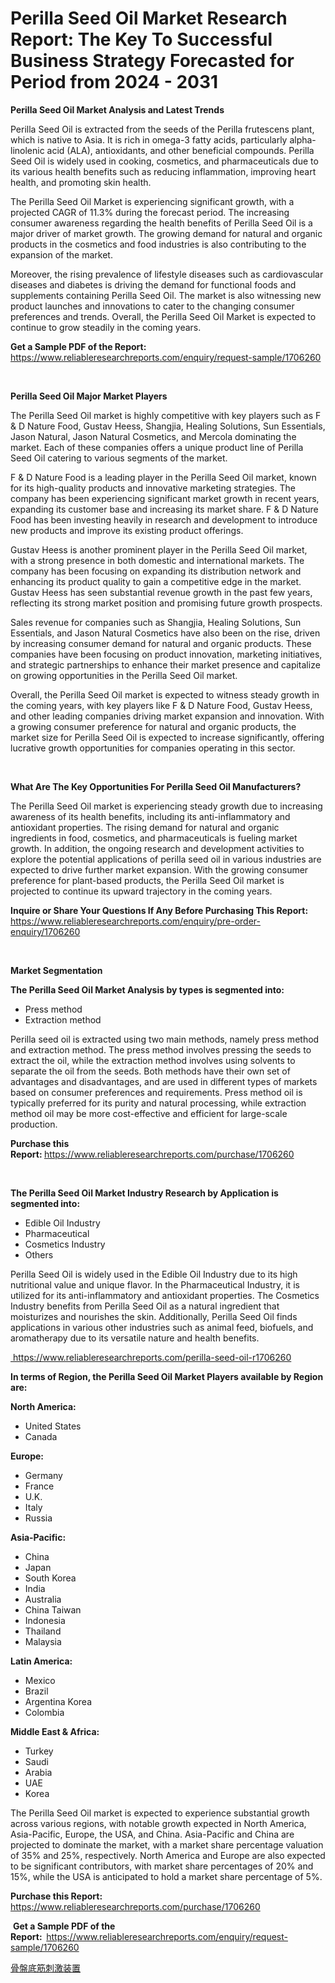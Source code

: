 <p><h1>Perilla Seed Oil Market Research Report: The Key To Successful Business Strategy Forecasted for Period from 2024 - 2031</h1></p><p><strong>Perilla Seed Oil Market Analysis and Latest Trends</strong></p>
<p><p>Perilla Seed Oil is extracted from the seeds of the Perilla frutescens plant, which is native to Asia. It is rich in omega-3 fatty acids, particularly alpha-linolenic acid (ALA), antioxidants, and other beneficial compounds. Perilla Seed Oil is widely used in cooking, cosmetics, and pharmaceuticals due to its various health benefits such as reducing inflammation, improving heart health, and promoting skin health.</p><p>The Perilla Seed Oil Market is experiencing significant growth, with a projected CAGR of 11.3% during the forecast period. The increasing consumer awareness regarding the health benefits of Perilla Seed Oil is a major driver of market growth. The growing demand for natural and organic products in the cosmetics and food industries is also contributing to the expansion of the market.</p><p>Moreover, the rising prevalence of lifestyle diseases such as cardiovascular diseases and diabetes is driving the demand for functional foods and supplements containing Perilla Seed Oil. The market is also witnessing new product launches and innovations to cater to the changing consumer preferences and trends. Overall, the Perilla Seed Oil Market is expected to continue to grow steadily in the coming years.</p></p>
<p><strong>Get a Sample PDF of the Report:&nbsp;</strong> <a href="https://www.reliableresearchreports.com/enquiry/request-sample/1706260">https://www.reliableresearchreports.com/enquiry/request-sample/1706260</a></p>
<p>&nbsp;</p>
<p><strong>Perilla Seed Oil Major Market Players</strong></p>
<p><p>The Perilla Seed Oil market is highly competitive with key players such as F & D Nature Food, Gustav Heess, Shangjia, Healing Solutions, Sun Essentials, Jason Natural, Jason Natural Cosmetics, and Mercola dominating the market. Each of these companies offers a unique product line of Perilla Seed Oil catering to various segments of the market.</p><p>F & D Nature Food is a leading player in the Perilla Seed Oil market, known for its high-quality products and innovative marketing strategies. The company has been experiencing significant market growth in recent years, expanding its customer base and increasing its market share. F & D Nature Food has been investing heavily in research and development to introduce new products and improve its existing product offerings.</p><p>Gustav Heess is another prominent player in the Perilla Seed Oil market, with a strong presence in both domestic and international markets. The company has been focusing on expanding its distribution network and enhancing its product quality to gain a competitive edge in the market. Gustav Heess has seen substantial revenue growth in the past few years, reflecting its strong market position and promising future growth prospects.</p><p>Sales revenue for companies such as Shangjia, Healing Solutions, Sun Essentials, and Jason Natural Cosmetics have also been on the rise, driven by increasing consumer demand for natural and organic products. These companies have been focusing on product innovation, marketing initiatives, and strategic partnerships to enhance their market presence and capitalize on growing opportunities in the Perilla Seed Oil market.</p><p>Overall, the Perilla Seed Oil market is expected to witness steady growth in the coming years, with key players like F & D Nature Food, Gustav Heess, and other leading companies driving market expansion and innovation. With a growing consumer preference for natural and organic products, the market size for Perilla Seed Oil is expected to increase significantly, offering lucrative growth opportunities for companies operating in this sector.</p></p>
<p>&nbsp;</p>
<p><strong>What Are The Key Opportunities For Perilla Seed Oil Manufacturers?</strong></p>
<p><p>The Perilla Seed Oil market is experiencing steady growth due to increasing awareness of its health benefits, including its anti-inflammatory and antioxidant properties. The rising demand for natural and organic ingredients in food, cosmetics, and pharmaceuticals is fueling market growth. In addition, the ongoing research and development activities to explore the potential applications of perilla seed oil in various industries are expected to drive further market expansion. With the growing consumer preference for plant-based products, the Perilla Seed Oil market is projected to continue its upward trajectory in the coming years.</p></p>
<p><strong>Inquire or Share Your Questions If Any Before Purchasing This Report:</strong> <a href="https://www.reliableresearchreports.com/enquiry/pre-order-enquiry/1706260">https://www.reliableresearchreports.com/enquiry/pre-order-enquiry/1706260</a></p>
<p>&nbsp;</p>
<p><strong>Market Segmentation</strong></p>
<p><strong>The Perilla Seed Oil Market Analysis by types is segmented into:</strong></p>
<p><ul><li>Press method</li><li>Extraction method</li></ul></p>
<p><p>Perilla seed oil is extracted using two main methods, namely press method and extraction method. The press method involves pressing the seeds to extract the oil, while the extraction method involves using solvents to separate the oil from the seeds. Both methods have their own set of advantages and disadvantages, and are used in different types of markets based on consumer preferences and requirements. Press method oil is typically preferred for its purity and natural processing, while extraction method oil may be more cost-effective and efficient for large-scale production.</p></p>
<p><strong>Purchase this Report:&nbsp;</strong><a href="https://www.reliableresearchreports.com/purchase/1706260">https://www.reliableresearchreports.com/purchase/1706260</a></p>
<p>&nbsp;</p>
<p><strong>The Perilla Seed Oil Market Industry Research by Application is segmented into:</strong></p>
<p><ul><li>Edible Oil Industry</li><li>Pharmaceutical</li><li>Cosmetics Industry</li><li>Others</li></ul></p>
<p><p>Perilla Seed Oil is widely used in the Edible Oil Industry due to its high nutritional value and unique flavor. In the Pharmaceutical Industry, it is utilized for its anti-inflammatory and antioxidant properties. The Cosmetics Industry benefits from Perilla Seed Oil as a natural ingredient that moisturizes and nourishes the skin. Additionally, Perilla Seed Oil finds applications in various other industries such as animal feed, biofuels, and aromatherapy due to its versatile nature and health benefits.</p></p>
<p><a href="https://www.reliableresearchreports.com/perilla-seed-oil-r1706260">&nbsp;https://www.reliableresearchreports.com/perilla-seed-oil-r1706260</a></p>
<p><strong>In terms of Region, the Perilla Seed Oil Market Players available by Region are:</strong></p>
<p>
    <p> <strong> North America: </strong>
        <ul>
            <li>United States</li>
            <li>Canada</li>
        </ul>
        </p> 
    <p> <strong> Europe: </strong>
        <ul>
            <li>Germany</li>
            <li>France</li>
            <li>U.K.</li>
            <li>Italy</li>
            <li>Russia</li>
        </ul>
        </p> 
    <p> <strong> Asia-Pacific: </strong>
        <ul>
            <li>China</li>
            <li>Japan</li>
            <li>South Korea</li>
            <li>India</li>
            <li>Australia</li>
            <li>China Taiwan</li>
            <li>Indonesia</li>
            <li>Thailand</li>
            <li>Malaysia</li>
        </ul>
        </p> 
    <p> <strong> Latin America: </strong>
        <ul>
            <li>Mexico</li>
            <li>Brazil</li>
            <li>Argentina Korea</li>
            <li>Colombia</li>
        </ul>
        </p> 
    <p> <strong> Middle East & Africa: </strong>
        <ul>
            <li>Turkey</li>
            <li>Saudi</li>
            <li>Arabia</li>
            <li>UAE</li>
            <li>Korea</li>
        </ul>
    </p>
    </p>
<p><p>The Perilla Seed Oil market is expected to experience substantial growth across various regions, with notable growth expected in North America, Asia-Pacific, Europe, the USA, and China. Asia-Pacific and China are projected to dominate the market, with a market share percentage valuation of 35% and 25%, respectively. North America and Europe are also expected to be significant contributors, with market share percentages of 20% and 15%, while the USA is anticipated to hold a market share percentage of 5%.</p></p>
<p><strong>Purchase this Report: </strong><a href="https://www.reliableresearchreports.com/purchase/1706260">https://www.reliableresearchreports.com/purchase/1706260</a></p>
<p>&nbsp;<strong>Get a Sample PDF of the Report:&nbsp;&nbsp;</strong><a href="https://www.reliableresearchreports.com/enquiry/request-sample/1706260">https://www.reliableresearchreports.com/enquiry/request-sample/1706260</a></p>
<p><strong></strong></p>
<p><p><a href="https://medium.com/@henriettemills1/%E4%BB%AE%E9%9D%A2%E3%82%A8%E3%82%AF%E3%82%B5%E3%82%B5%E3%82%A4%E3%82%BA%E3%83%97%E3%83%AD%E3%83%80%E3%82%AF%E3%83%88%E5%B8%82%E5%A0%B4%E3%81%AE%E3%83%A1%E3%83%88%E3%83%AA%E3%82%AF%E3%82%B9%E3%81%AE%E8%A7%A3%E8%AA%AD-%E5%B8%82%E5%A0%B4%E3%82%B7%E3%82%A7%E3%82%A2-%E3%83%88%E3%83%AC%E3%83%B3%E3%83%89-%E3%81%8A%E3%82%88%E3%81%B3%E6%88%90%E9%95%B7%E3%83%91%E3%82%BF%E3%83%BC%E3%83%B3-569e5f046652">骨盤底筋刺激装置</a></p></p>